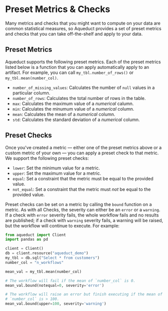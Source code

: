 # Preset Metrics & Checks

Many metrics and checks that you might want to compute on your data are common
statistical measures, so Aqueduct provides a set of preset metrics and checks
that you can take off-the-shelf and apply to your data. 

## Preset Metrics

Aqueduct supports the following preset metrics. Each of the preset metrics
listed below is a function that you can apply automatically apply to an
artifact. For example, you can call `my_tbl.number_of_rows()` or
`my_tbl.mean(number_col)`.

* `number_of_missing_values`: Calculates the number of `null` values in a
    particular column.
* `number_of_rows`: Calculates the total number of rows in the table.
* `max`: Calculates the maximum value of a _numerical_ calumn.
* `min`: Calculates the minumum value of a _numerical_ column.
* `mean`: Calculates the mean of a _numerical_ column.
* `std`: Calculates the standard deviation of a _numerical_ column.

## Preset Checks

Once you've created a metric — either one of the preset metrics above or a
custom metric of your own — you can apply a preset check to that metric. We
support the following preset checks:

* `lower`: Set the minimum value for a metric.
* `upper`: Set the maximum value for a metric.
* `equal`: Set a constraint that the metric must be equal to the provided value.
* `not_equal`: Set a constraint that the metric must _not_ be equal to the provided value.

Preset checks can be set on a metric by calling the `bound` function on a
metric. As with all Checks, the severity can either be an `error` or a
`warning`. If a check with `error` severity fails, the whole workflow fails and
no results are published; if a check with `warning` severity fails, a warning
will be raised, but the workflow will continue to execute. For example:

```python
from aqueduct import Client
import pandas as pd

client = Client() 
db = client.resource("aqueduct_demo")
my_tbl = db.sql("Select * from customers")
number_col = "n_workflows"

mean_val = my_tbl.mean(number_col)

# The workflow will fail if the mean of `number_col` is 0.
mean_val.bound(notequal=0, severity='error')

# The workflow will raise an error but finish executing if the mean of
# `number_col` is > 100.
mean_val.bound(upper=100, severity='warning')
```


